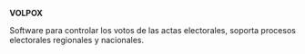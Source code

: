 **VOLPOX**

Software para controlar los votos de las actas electorales, soporta procesos electorales regionales y nacionales.